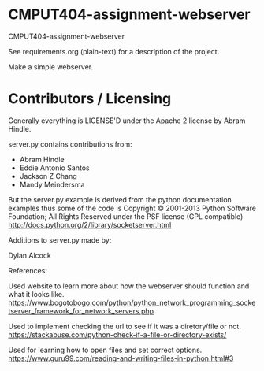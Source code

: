 CMPUT404-assignment-webserver
=============================

CMPUT404-assignment-webserver

See requirements.org (plain-text) for a description of the project.

Make a simple webserver.

Contributors / Licensing
========================

Generally everything is LICENSE'D under the Apache 2 license by Abram Hindle.

server.py contains contributions from:

* Abram Hindle
* Eddie Antonio Santos
* Jackson Z Chang
* Mandy Meindersma 

But the server.py example is derived from the python documentation
examples thus some of the code is Copyright © 2001-2013 Python
Software Foundation; All Rights Reserved under the PSF license (GPL
compatible) http://docs.python.org/2/library/socketserver.html

Additions to server.py made by:

Dylan Alcock

References:

Used website to learn more about how the webserver should function and what it looks like. https://www.bogotobogo.com/python/python_network_programming_socketserver_framework_for_network_servers.php

Used to implement checking the url to see if it was a diretory/file or not. https://stackabuse.com/python-check-if-a-file-or-directory-exists/

Used for learning how to open files and set correct options. https://www.guru99.com/reading-and-writing-files-in-python.html#3
